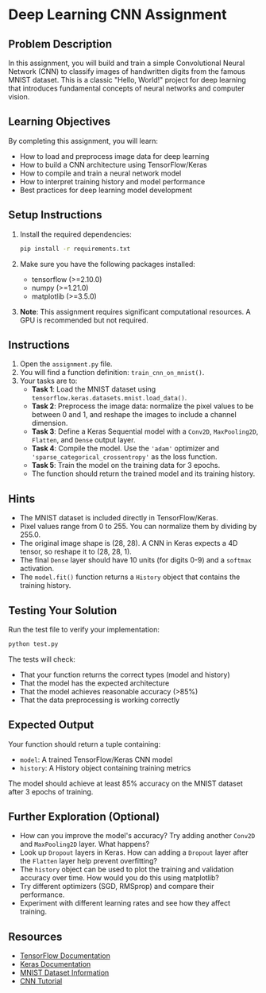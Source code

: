 # Deep Learning CNN Assignment

## Problem Description

In this assignment, you will build and train a simple Convolutional Neural Network (CNN) to classify images of handwritten digits from the famous MNIST dataset. This is a classic "Hello, World!" project for deep learning that introduces fundamental concepts of neural networks and computer vision.

## Learning Objectives

By completing this assignment, you will learn:
- How to load and preprocess image data for deep learning
- How to build a CNN architecture using TensorFlow/Keras
- How to compile and train a neural network model
- How to interpret training history and model performance
- Best practices for deep learning model development

## Setup Instructions

1. Install the required dependencies:
   ```bash
   pip install -r requirements.txt
   ```

2. Make sure you have the following packages installed:
   - tensorflow (>=2.10.0)
   - numpy (>=1.21.0)
   - matplotlib (>=3.5.0)

3. **Note**: This assignment requires significant computational resources. A GPU is recommended but not required.

## Instructions

1. Open the `assignment.py` file.
2. You will find a function definition: `train_cnn_on_mnist()`.
3. Your tasks are to:
   *   **Task 1**: Load the MNIST dataset using `tensorflow.keras.datasets.mnist.load_data()`.
   *   **Task 2**: Preprocess the image data: normalize the pixel values to be between 0 and 1, and reshape the images to include a channel dimension.
   *   **Task 3**: Define a Keras Sequential model with a `Conv2D`, `MaxPooling2D`, `Flatten`, and `Dense` output layer.
   *   **Task 4**: Compile the model. Use the `'adam'` optimizer and `'sparse_categorical_crossentropy'` as the loss function.
   *   **Task 5**: Train the model on the training data for 3 epochs.
   *   The function should return the trained model and its training history.

## Hints

*   The MNIST dataset is included directly in TensorFlow/Keras.
*   Pixel values range from 0 to 255. You can normalize them by dividing by 255.0.
*   The original image shape is (28, 28). A CNN in Keras expects a 4D tensor, so reshape it to (28, 28, 1).
*   The final `Dense` layer should have 10 units (for digits 0-9) and a `softmax` activation.
*   The `model.fit()` function returns a `History` object that contains the training history.

## Testing Your Solution

Run the test file to verify your implementation:
```bash
python test.py
```

The tests will check:
- That your function returns the correct types (model and history)
- That the model has the expected architecture
- That the model achieves reasonable accuracy (>85%)
- That the data preprocessing is working correctly

## Expected Output

Your function should return a tuple containing:
- `model`: A trained TensorFlow/Keras CNN model
- `history`: A History object containing training metrics

The model should achieve at least 85% accuracy on the MNIST dataset after 3 epochs of training.

## Further Exploration (Optional)

*   How can you improve the model's accuracy? Try adding another `Conv2D` and `MaxPooling2D` layer. What happens?
*   Look up `Dropout` layers in Keras. How can adding a `Dropout` layer after the `Flatten` layer help prevent overfitting?
*   The `history` object can be used to plot the training and validation accuracy over time. How would you do this using matplotlib?
*   Try different optimizers (SGD, RMSprop) and compare their performance.
*   Experiment with different learning rates and see how they affect training.

## Resources

- [TensorFlow Documentation](https://www.tensorflow.org/guide)
- [Keras Documentation](https://keras.io/)
- [MNIST Dataset Information](http://yann.lecun.com/exdb/mnist/)
- [CNN Tutorial](https://www.tensorflow.org/tutorials/images/cnn)
